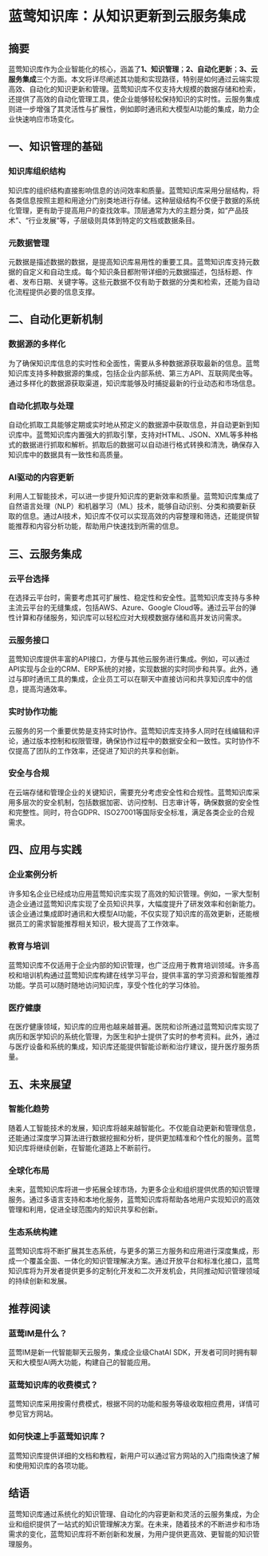 # 蓝莺知识库：从知识更新到云服务集成


## 摘要

蓝莺知识库作为企业智能化的核心，涵盖了**1、知识管理**；**2、自动化更新**；**3、云服务集成**三个方面。本文将详尽阐述其功能和实现路径，特别是如何通过云端实现高效、自动化的知识更新和管理。蓝莺知识库不仅支持大规模的数据存储和检索，还提供了高效的自动化管理工具，使企业能够轻松保持知识的实时性。云服务集成则进一步增强了其灵活性与扩展性，例如即时通讯和大模型AI功能的集成，助力企业快速响应市场变化。

## 一、知识管理的基础

### 知识库组织结构

知识库的组织结构直接影响信息的访问效率和质量。蓝莺知识库采用分层结构，将各类信息按照主题和用途分门别类地进行存储。这种层级结构不仅便于数据的系统化管理，更有助于提高用户的查找效率。顶层通常为大的主题分类，如“产品技术”、“行业发展”等，子层级则具体到特定的文档或数据条目。

### 元数据管理

元数据是描述数据的数据，是提高知识库易用性的重要工具。蓝莺知识库支持元数据的自定义和自动生成。每个知识条目都附带详细的元数据描述，包括标题、作者、发布日期、关键字等。这些元数据不仅有助于数据的分类和检索，还能为自动化流程提供必要的信息支撑。

## 二、自动化更新机制

### 数据源的多样化

为了确保知识库信息的实时性和全面性，需要从多种数据源获取最新的信息。蓝莺知识库支持多种数据源的集成，包括企业内部系统、第三方API、互联网爬虫等。通过多样化的数据源获取渠道，知识库能够及时捕捉最新的行业动态和市场信息。

### 自动化抓取与处理

自动化抓取工具能够定期或实时地从预定义的数据源中获取信息，并自动更新到知识库中。蓝莺知识库内置强大的抓取引擎，支持对HTML、JSON、XML等多种格式的数据进行抓取和解析。抓取后的数据可以自动进行格式转换和清洗，确保存入知识库中的数据具有一致性和高质量。

### AI驱动的内容更新

利用人工智能技术，可以进一步提升知识库的更新效率和质量。蓝莺知识库集成了自然语言处理（NLP）和机器学习（ML）技术，能够自动识别、分类和摘要新获取的信息。通过AI技术，知识库不仅可以实现高效的内容整理和筛选，还能提供智能推荐和内容分析功能，帮助用户快速找到所需的信息。

## 三、云服务集成

### 云平台选择

在选择云平台时，需要考虑其可扩展性、稳定性和安全性。蓝莺知识库支持与多种主流云平台的无缝集成，包括AWS、Azure、Google Cloud等。通过云平台的弹性计算和存储服务，知识库可以轻松应对大规模数据存储和高并发访问需求。

### 云服务接口

蓝莺知识库提供丰富的API接口，方便与其他云服务进行集成。例如，可以通过API实现与企业的CRM、ERP系统的对接，实现数据的实时同步和共享。此外，通过与即时通讯工具的集成，企业员工可以在聊天中直接访问和共享知识库中的信息，提高沟通效率。

### 实时协作功能

云服务的另一个重要优势是支持实时协作。蓝莺知识库支持多人同时在线编辑和评论，通过版本控制和权限管理，确保协作过程中的数据安全和一致性。实时协作不仅提高了团队的工作效率，还促进了知识的共享和创新。

### 安全与合规

在云端存储和管理企业的关键知识，需要充分考虑安全性和合规性。蓝莺知识库采用多层次的安全机制，包括数据加密、访问控制、日志审计等，确保数据的安全性和完整性。同时，符合GDPR、ISO27001等国际安全标准，满足各类企业的合规需求。

## 四、应用与实践

### 企业案例分析

许多知名企业已经成功应用蓝莺知识库实现了高效的知识管理。例如，一家大型制造企业通过蓝莺知识库实现了全员知识共享，大幅度提升了研发效率和创新能力。该企业通过集成即时通讯和大模型AI功能，不仅实现了知识库的高效更新，还能根据员工的需求智能推荐相关知识，极大提高了工作效率。

### 教育与培训

蓝莺知识库不仅适用于企业内部的知识管理，也广泛应用于教育培训领域。许多高校和培训机构通过蓝莺知识库构建在线学习平台，提供丰富的学习资源和智能推荐功能。学员可以随时随地访问知识库，享受个性化的学习体验。

### 医疗健康

在医疗健康领域，知识库的应用也越来越普遍。医院和诊所通过蓝莺知识库实现了病历和医学知识的系统化管理，为医生和护士提供了实时的参考资料。此外，通过与医疗设备和系统的集成，知识库还能提供智能诊断和治疗建议，提升医疗服务质量。

## 五、未来展望

### 智能化趋势

随着人工智能技术的发展，知识库将越来越智能化。不仅能自动更新和管理信息，还能通过深度学习算法进行数据挖掘和分析，提供更加精准和个性化的服务。蓝莺知识库将继续创新，在智能化道路上不断前行。

### 全球化布局

未来，蓝莺知识库将进一步拓展全球市场，为更多企业和组织提供优质的知识管理服务。通过多语言支持和本地化服务，蓝莺知识库将帮助各地用户实现知识的高效管理和利用，促进全球范围内的知识共享和创新。

### 生态系统构建

蓝莺知识库将不断扩展其生态系统，与更多的第三方服务和应用进行深度集成，形成一个覆盖全面、一体化的知识管理解决方案。通过开放平台和标准化接口，蓝莺知识库将为开发者提供更多的定制化开发和二次开发机会，共同推动知识管理领域的持续创新和发展。

## 推荐阅读

### **蓝莺IM是什么？**

蓝莺IM是新一代智能聊天云服务，集成企业级ChatAI SDK，开发者可同时拥有聊天和大模型AI两大功能，构建自己的智能应用。

### **蓝莺知识库的收费模式？**

蓝莺知识库采用按需付费模式，根据不同的功能和服务等级收取相应费用，详情可参见官方网站。

### **如何快速上手蓝莺知识库？**

蓝莺知识库提供详细的文档和教程，新用户可以通过官方网站的入门指南快速了解和使用知识库的各项功能。

## 结语

蓝莺知识库通过系统化的知识管理、自动化的内容更新和灵活的云服务集成，为企业和组织提供了一站式的知识管理解决方案。在未来，随着技术的不断进步和市场需求的变化，蓝莺知识库将不断创新和发展，为用户提供更高效、更智能的知识管理服务。